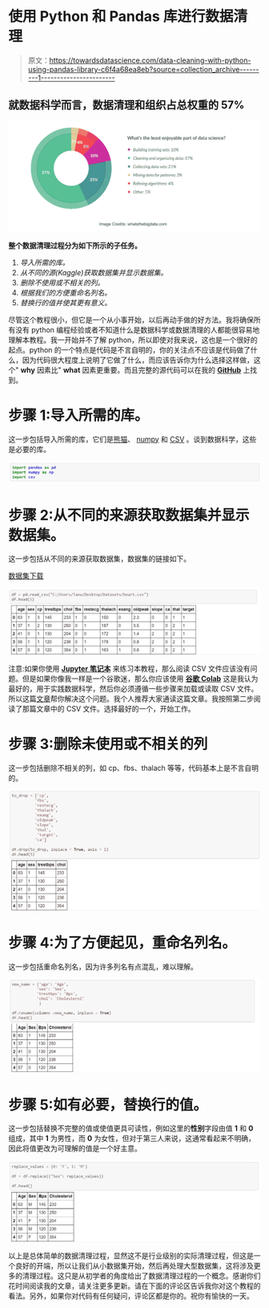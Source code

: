 # 使用 Python 和 Pandas 库进行数据清理

> 原文：<https://towardsdatascience.com/data-cleaning-with-python-using-pandas-library-c6f4a68ea8eb?source=collection_archive---------1----------------------->

## 就数据科学而言，数据清理和组织占总权重的 57%

![](img/21bb5314652e75508d296cc981df0d52.png)

**整个数据清理过程分为如下所示的子任务。**

1.  *导入所需的库。*
2.  *从不同的源(Kaggle)获取数据集并显示数据集。*
3.  *删除不使用或不相关的列。*
4.  *根据我们的方便重命名列名。*
5.  *替换行的值并使其更有意义。*

尽管这个教程很小，但它是一个从小事开始，以后再动手做的好方法。我将确保所有没有 python 编程经验或者不知道什么是数据科学或数据清理的人都能很容易地理解本教程。我一开始并不了解 python，所以即使对我来说，这也是一个很好的起点。python 的一个特点是代码是不言自明的，你的关注点不应该是代码做了什么，因为代码很大程度上说明了它做了什么，而应该告诉你为什么选择这样做，这个" **why** 因素比" **what** 因素更重要。而且完整的源代码可以在我的 [**GitHub**](https://github.com/Tanu-N-Prabhu/Python/blob/master/Data_Cleaning.ipynb) 上找到。

# 步骤 1:导入所需的库。

这一步包括导入所需的库，它们是[熊猫](https://pandas.pydata.org/)、 [numpy](https://www.numpy.org/) 和 [CSV](https://docs.python.org/3/library/csv.html) 。谈到数据科学，这些是必要的库。

![](img/becb60e037d54bbc4420fc96d903b996.png)

# 步骤 2:从不同的来源获取数据集并显示数据集。

这一步包括从不同的来源获取数据集，数据集的链接如下。

[数据集下载](https://www.kaggle.com/ronitf/heart-disease-uci)

![](img/b25fc20d916a1d9d2107972c49cee018.png)

注意:如果你使用 [**Jupyter 笔记本**](https://jupyter.org/) 来练习本教程，那么阅读 CSV 文件应该没有问题。但是如果你像我一样是一个谷歌迷，那么你应该使用 [**谷歌 Colab**](https://colab.research.google.com/notebooks/welcome.ipynb) 这是我认为最好的，用于实践数据科学，然后你必须遵循一些步骤来加载或读取 CSV 文件。所以这篇[文章](/3-ways-to-load-csv-files-into-colab-7c14fcbdcb92)帮你解决这个问题。我个人推荐大家通读这篇文章。我按照第二步阅读了那篇文章中的 CSV 文件。选择最好的一个，开始工作。

# 步骤 3:删除未使用或不相关的列

这一步包括删除不相关的列，如 cp、fbs、thalach 等等，代码基本上是不言自明的。

![](img/b39b9754e6115ac4e73e70c9d3e22db9.png)

# 步骤 4:为了方便起见，重命名列名。

这一步包括重命名列名，因为许多列名有点混乱，难以理解。

![](img/101c42146163b718b99380354741d38c.png)

# 步骤 5:如有必要，替换行的值。

这一步包括替换不完整的值或使值更具可读性，例如这里的**性别**字段由值 **1** 和 **0** 组成，其中 **1** 为男性，而 **0** 为女性，但对于第三人来说，这通常看起来不明确，因此将值更改为可理解的值是一个好主意。

![](img/364819bf4df894b531e557e5200586ad.png)

以上是总体简单的数据清理过程，显然这不是行业级别的实际清理过程，但这是一个良好的开端，所以让我们从小数据集开始，然后再处理大型数据集，这将涉及更多的清理过程。这只是从初学者的角度给出了数据清理过程的一个概念。感谢你们花时间阅读我的文章，请关注更多更新。请在下面的评论区告诉我你对这个教程的看法。另外，如果你对代码有任何疑问，评论区都是你的。祝你有愉快的一天。